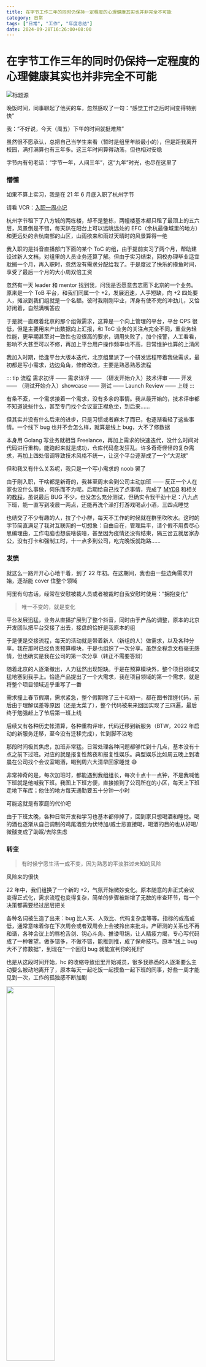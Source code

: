 ```yaml
---
title: 在字节工作三年的同时仍保持一定程度的心理健康其实也并非完全不可能
category: 日常
tags: ["日常", "工作", "年度总结"]
date: 2024-09-28T16:26:00+08:00
---
```

# 在字节工作三年的同时仍保持一定程度的心理健康其实也并非完全不可能

![标题源](https://blog-img.shinya.click/1726828874334.jpg)

晚饭时间，同事聊起了他买的车，忽然感叹了一句：“感觉工作之后时间变得特别快”

我：“不好说，今天（周五）下午的时间就挺难熬”

虽然很不愿承认，总把自己当学生来看（暂时是组里年龄最小的），但是距我离开校园，满打满算也有三年多。这三年时间算得动荡，但也相对安稳

字节内有句老话：“字节一年，人间三年”，这“九年”时光，也尽在这里了

### 懵懂

如果不算上实习，我是在 21 年 6 月底入职了杭州字节

请看 VCR：[入职一周小记](https://www.nowcoder.com/share/jump/67966291840886568)

杭州字节租下了八方城的两栋楼，却不是整栋，两幢楼基本都只租了最顶上的五六层，风景倒是不错，每天趴在阳台上可以远眺远处的 EFC（余杭最像城里的地方）和更远处的余杭南部的山区，山雨欲来和雨过天晴时的风景算得一绝

我入职的是抖音直播部门下面的某个 ToC 的组，由于提前实习了两个月，帮助建设过新人文档，对组里的人员业务还算了解。但由于实习结束，回校办理毕业适宜耽搁一个月，再入职时，忽然没有需求分配给我了。于是度过了快乐的摸鱼时间，享受了最后一个月的大小周双倍工资

忽然有一天 leader 和 mentor 找到我，问我是否愿意去志愿下北京的一个业务。原来是一个 ToB 平台，和我们同属一个 +2，发展迅速，人手短缺，向 +2 四处要人，摊派到我们组就是一个名额。彼时我刚刚毕业，浑身有使不完的冲劲儿，又恰好闲着，自然满嘴答应

于是就一直跟着北京的那个组做需求，这算是一个向上管理的平台，平台 QPS 很低，但是主要用来产出数据向上汇报，和 ToC 业务的关注点完全不同，重业务轻性能，更早期甚至对一致性也没很高的要求，调用失败了，加个报警，人工看看，影响不大甚至可以不修，再加上平台用户操作频率也不高，日常维护也算的上清闲

我加入时期，恰逢平台大版本迭代，北京组里派了一个研发远程带着我做需求，最初都是写小需求，边边角角，修修改改，主要是熟悉熟悉流程

::: tip 流程
需求初评 —— 需求详评 —— （研发开始介入）技术评审 —— 开发 —— （测试开始介入）showcase —— 测试 —— Launch Review —— 上线
:::

有条不紊，一个需求接着一个需求，没有多余的事情。我从最开始的，技术评审都不知道说些什么，甚至专门找个会议室正襟危坐，到后来……

但其实并没有什么后来的进步，只是习惯或者麻木了而已，也逐渐看轻了这些事情。一个线下 bug 也并不会怎么样，就算是线上 bug，大不了修数据

本身用 Golang 写业务就相当 Freelance，再加上需求的快速迭代，没什么时间对代码进行重构，能跑起来就是成功，仓库代码愈发狂乱。许多奇奇怪怪的复杂需求，再加上四处借调导致技术风格不统一，让这个平台逐渐成了一个“大泥球”

但和我又有什么关系呢，我只是一个写小需求的 noob 罢了

由于刚入职，干啥都是新奇的，我甚至周末会到公司主动加班 —— 反正一个人在家也没什么事做，何乐而不为呢。后期给自己找了点事情，完成了 [MYDB](https://github.com/CN-GuoZiyang/Mydb) 和相关的[教程](/projects/mydb/mydb0)，虽说最后 BUG 不少，也没怎么充分测试，但确实令我干劲十足：八九点下班，能一直写到凌晨一两点，还能再洗个澡打打游戏喝点小酒，三四点睡觉

也结交了不少有趣的人，拉了个小群，每天不工作的时候就在群里吹吹水。这时的字节简直满足了我对互联网的一切想象：自由自在，管理扁平，请个假不用费尽心思编理由，工作电脑也想装啥装啥，甚至因为疫情还没有结束，隔三岔五就居家办公，没有打卡和强制工时，十一点多到公司，吃完晚饭就跑路……

### 发愤

就这么一路开开心心地干着，到了 22 年初。在这期间，我也由一些边角需求开始，逐渐能 cover 住整个领域

阿里有句古话，经常在安慰被裁人员或者被裁时自我安慰时使用：“拥抱变化”

> 唯一不变的，就是变化

平台发展迅猛，业务从直播扩展到了整个抖音，同时由于产品的调整，原本的北京开发团队把平台交接了出去，接盘的恰好是我原本的组

于是便是交接流程，每天的活动就是带着新人（新组的人）做需求，以及各种分享。我在那时已经负责预算模块，于是也组织了一次分享。虽然全程念文档毫无感情，但也确实是我在公司的第一次分享（转正不需要答辩）

随着北京的人逐渐撤出，人力猛然出现短缺。于是在预算模块外，整个项目领域又猛地塞到我手上。恰逢产品提出了一个大需求，我在项目领域的第一个需求，就是将整个项目领域近乎重写了一番

需求撞上春节假期，需求紧急，整个假期除了三十和初一，都在图书馆搓代码，前后由于理解误差等原因（还是太菜了），整个代码被来来回回实现了三四遍，最后终于勉强赶上了节后第一班上线

后续又有各种历史帐清算，各种重构评审，代码迁移到新服务（BTW，2022 年启动的新服务迁移，至今没有迁移完成），忙到脚不沾地

那段时间极其焦虑，加班非常猛。日常处理各种问题都够忙到十几点，基本没有十点之前下过班。对应的就是报复性熬夜和报复性娱乐。典型娱乐比如周五晚上到凌晨在公司找个会议室喝酒，喝到周六大清早回家睡觉 😅

非常神奇的是，每次加班时，都能遇到我组组长，每次十点十一点钟，不是我喊他下班就是他喊我下班。我图上下班方便，直接搬到了公司所在的小区，每天上下班走地下车库；他住的地方每天通勤要五十分钟一小时

可能这就是有家庭的代价吧

由于下班太晚，各种日常开发和学习也基本都停掉了，回到家只想喝酒和睡觉。喝的酒也逐渐从自己调制的鸡尾酒变为伏特加/威士忌直接喝，喝酒的目的也从好喝/微醺变成了助眠/去除焦虑

### 转变

> 有时候宁愿生活一成不变，因为熟悉的平淡胜过未知的风险

风险来的很快

22 年中，我们组换了一个新的 +2，气氛开始微妙变化。原本随意的非正式会议变得正式化，需求流程也变得复杂，简单的步骤被新增了无数的审查环节，每一个决策都需要经过层层把关

各种名词被生造了出来：bug 比人天、人效比、代码复杂度等等。指标的或高或低，通常意味着你在下次周会或者双周会上会被拎出来批斗。产研测的关系也不再和谐，各种会议上的唇枪舌剑、钩心斗角、推诿甩锅，让人精疲力竭，专心写代码成了一种奢望。做多错多，不做不错，能推则推，成了保命技巧。原本“线上 bug 大不了修数据”，到现在“一个回归 bug 就能宣判你的死刑”

也是从这段时间开始，hc 的收缩导致组里开始减员，很多我熟悉的人逐渐要么主动要么被动地离开了，原本每天一起吃饭一起摸鱼一起下班的同事，好些一周才能见到一次，工作的孤独感不断加剧

<img src="https://blog-img.shinya.click/2024/630b780569e7aa8fa40e1ecc6a189b40.png" style="width: 50%"/>

在这种情况下，不知是情绪躯体化，还是这几年熬夜+喝酒，或者兼具有之，身体开始报警，具体可见：[慢性胃炎治疗之路](/daily/anti-chronic-gastritis)

体重急剧减轻之下（一个月 12 斤），痛定思痛，决定~~开摆~~开启养生模式！

于是过上了每天八点半起床去公司吃早餐，晚上六点多吃完晚饭直接下班，下班后跑步半小时，十二点前睡觉（目前还在努力）的健康生活

> [!CAUTION]
> 奋斗？命都要没了还怎么奋斗！

好在，前面那段剧变也搞走了不少产品，需求量急剧减少。虽然上面也开启了“没法整活那就整人”模式，又增加了许多乱七八糟的卡点和规范，且现在的 +2 阿里味儿特别浓厚，很喜欢搞一些莫名其妙的团建和个人 show 表演（算是另一种的折磨人）。平台进入低频维护期，琐碎的事情也不再多

外面行情很差，先这么混着吧

### 后记

原本这篇三周年总结应该在 5、6 月份完成，但那时恰逢产品剧变 + 身体不适，这篇文档的标题就躺在我的备忘录三个月，直到最近身体状况稳定了下来，才又拾起了总结。然而就是这三个月，我的心态就从积极进取变成了“先这么混着”，不禁让人感叹世事多变

但是好在，一定程度的心理健康也确实保持住了。最近在研究心理状态检测 + 日程规划，尝试做一个自律的人，虽然暂时的成果是能直观的看到时间被浪费到哪了，后续会写篇文章介绍下这方面的成果

这些年出国留学的心思还是在蠢蠢欲动，尤其是遇到各种不如意时，就尤其上头。在无数忙碌了一天后的深夜，这个念头便犹如藤蔓，爬满心头。这三年距离我辞职最近的时刻，就是我在医院等待胃镜时，还在回复飞书消息处理 oncall 的时刻。我时常问自己：“为了这些工资，付出的这些代价真的值得吗”。但实际冷静下来，还是叹了口气，狠心摁下了这想法

不知道再过三年，我是否会后悔甚至痛恨现在的自己。但这也许就是选择的诅咒

> 无论你如何选择，甚至不做选择，你都必须承受代价